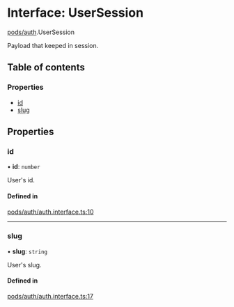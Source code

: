 # Interface: UserSession

[pods/auth](../modules/pods_auth.md).UserSession

Payload that keeped in session.

## Table of contents

### Properties

- [id](pods_auth.UserSession.md#id)
- [slug](pods_auth.UserSession.md#slug)

## Properties

### <a id="id" name="id"></a> id

• **id**: `number`

User's id.

#### Defined in

[pods/auth/auth.interface.ts:10](https://github.com/brickdoc/brickdoc/blob/master/apps/server-api/src/pods/auth/auth.interface.ts#L10)

---

### <a id="slug" name="slug"></a> slug

• **slug**: `string`

User's slug.

#### Defined in

[pods/auth/auth.interface.ts:17](https://github.com/brickdoc/brickdoc/blob/master/apps/server-api/src/pods/auth/auth.interface.ts#L17)
